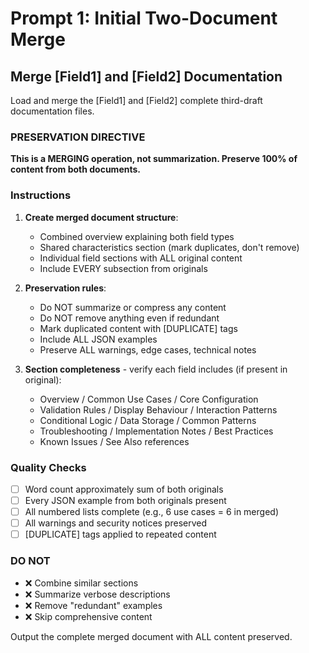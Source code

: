 # Prompt 1: Initial Two-Document Merge

## Merge [Field1] and [Field2] Documentation

Load and merge the [Field1] and [Field2] complete third-draft documentation files.

### PRESERVATION DIRECTIVE
**This is a MERGING operation, not summarization. Preserve 100% of content from both documents.**

### Instructions

1. **Create merged document structure**:
   - Combined overview explaining both field types
   - Shared characteristics section (mark duplicates, don't remove)
   - Individual field sections with ALL original content
   - Include EVERY subsection from originals

2. **Preservation rules**:
   - Do NOT summarize or compress any content
   - Do NOT remove anything even if redundant
   - Mark duplicated content with [DUPLICATE] tags
   - Include ALL JSON examples
   - Preserve ALL warnings, edge cases, technical notes

3. **Section completeness** - verify each field includes (if present in original):
   - Overview / Common Use Cases / Core Configuration
   - Validation Rules / Display Behaviour / Interaction Patterns
   - Conditional Logic / Data Storage / Common Patterns
   - Troubleshooting / Implementation Notes / Best Practices
   - Known Issues / See Also references

### Quality Checks
- [ ] Word count approximately sum of both originals
- [ ] Every JSON example from both originals present
- [ ] All numbered lists complete (e.g., 6 use cases = 6 in merged)
- [ ] All warnings and security notices preserved
- [ ] [DUPLICATE] tags applied to repeated content

### DO NOT
- ❌ Combine similar sections
- ❌ Summarize verbose descriptions
- ❌ Remove "redundant" examples
- ❌ Skip comprehensive content

Output the complete merged document with ALL content preserved.